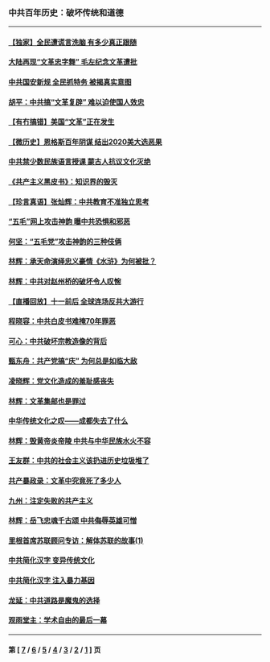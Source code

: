### 中共百年历史：破坏传统和道德
---
#### [【独家】全民遭谎言洗脑 有多少真正跟随](../../pages/nf1176114/n12997170.md?06200430) 
#### [大陆再现“文革忠字舞” 毛左纪念文革遭批](../../pages/nf1176114/n12947385.md?06200430) 
#### [中共国安新规 全民抓特务 被揭真实意图](../../pages/nf1176114/n12911615.md?06200430) 
#### [胡平：中共搞“文革复辟” 难以迫使国人效忠](../../pages/nf1176114/n12905760.md?06200430) 
#### [【有冇搞错】美国“文革”正在发生](../../pages/nf1176114/n12650309.md?06200430) 
#### [【微历史】恩格斯百年阴谋 结出2020美大选恶果](../../pages/nf1176114/n12597490.md?06200430) 
#### [中共禁少数民族语言授课 蒙古人抗议文化灭绝](../../pages/nf1176114/n12362711.md?06200430) 
#### [《共产主义黑皮书》：知识界的毁灭](../../pages/nf1176114/n12198436.md?06200430) 
#### [【珍言真语】张灿辉：中共教育不准独立思考](../../pages/nf1176114/n12116869.md?06200430) 
#### [“五毛”网上攻击神韵 曝中共恐惧和邪恶](../../pages/nf1176114/n11676030.md?06200430) 
#### [何坚：“五毛党”攻击神韵的三种伎俩](../../pages/nf1176114/n11676839.md?06200430) 
#### [林辉：承天命演绎忠义豪情《水浒》为何被批？](../../pages/nf1176114/n11660999.md?06200430) 
#### [林辉：中共对赵州桥的破坏令人叹惋](../../pages/nf1176114/n11622063.md?06200430) 
#### [【直播回放】十一前后 全球连场反共大游行](../../pages/nf1176114/n11544233.md?06200430) 
#### [程晓容：中共白皮书难掩70年罪恶](../../pages/nf1176114/n11552335.md?06200430) 
#### [可心：中共破坏宗教造像的背后](../../pages/nf1176114/n11518358.md?06200430) 
#### [甄东舟：共产党搞“庆” 为何总是如临大敌](../../pages/nf1176114/n11509183.md?06200430) 
#### [凌晓辉：党文化造成的羞耻感丧失](../../pages/nf1176114/n11485526.md?06200430) 
#### [林辉：文革集邮也是罪过](../../pages/nf1176114/n11362608.md?06200430) 
#### [中华传统文化之叹——成都失去了什么](../../pages/nf1176114/n11092294.md?06200430) 
#### [林辉：毁黄帝炎帝陵 中共与中华民族水火不容](../../pages/nf1176114/n11061288.md?06200430) 
#### [王友群：中共的社会主义该扔进历史垃圾堆了](../../pages/nf1176114/n11038771.md?06200430) 
#### [共产暴政录：文革中究竟死了多少人](../../pages/nf1176114/n11000879.md?06200430) 
#### [九州：注定失败的共产主义](../../pages/nf1176114/n10995753.md?06200430) 
#### [林辉：岳飞忠魂千古颂 中共侮辱英雄可憎](../../pages/nf1176114/n10990583.md?06200430) 
#### [里根首席苏联顾问专访：解体苏联的故事(1)](../../pages/nf1176114/n10927121.md?06200430) 
#### [中共简化汉字 变异传统文化](../../pages/nf1176114/n10885901.md?06200430) 
#### [中共简化汉字 注入暴力基因](../../pages/nf1176114/n10884662.md?06200430) 
#### [龙延：中共道路是魔鬼的选择](../../pages/nf1176114/n10902151.md?06200430) 
#### [观雨堂主：学术自由的最后一幕](../../pages/nf1176114/n10896282.md?06200430) 

---
#### 第 [ [7](./7.md?06200430) / [6](./6.md?06200430) / [5](./5.md?06200430) / [4](./4.md?06200430) / [3](./3.md?06200430) / [2](./2.md?06200430) / [1](./1.md?06200430) ] 页
